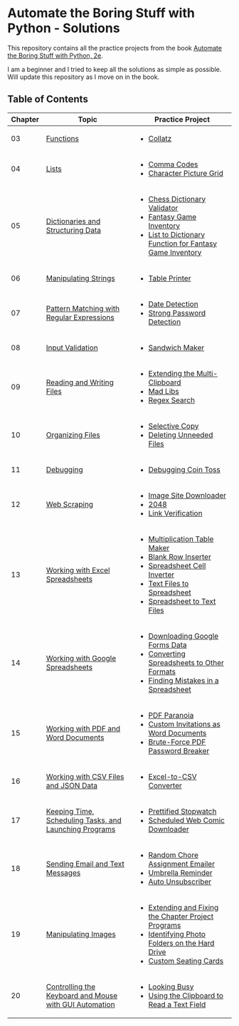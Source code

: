# Automate the Boring Stuff with Python - Solutions

This repository contains all the practice projects from the book [Automate the Boring Stuff with Python, 2e](https://automatetheboringstuff.com/2e/).

I am a beginner and I tried to keep all the solutions as simple as possible. Will update this repository as I move on in the book.

## Table of Contents

Chapter | Topic  | Practice Project
------|------------ | -------------
03 | [Functions](https://github.com/s0mnaths/Automate-the-Boring-Stuff-with-Python-Solutions/tree/main/Chapter-03) | <ul><li>[Collatz](https://github.com/s0mnaths/Automate-the-Boring-Stuff-with-Python-Solutions/blob/main/Chapter-03/Collatz.py)</li></ul>
04 | [Lists](https://github.com/s0mnaths/Automate-the-Boring-Stuff-with-Python-Solutions/tree/main/Chapter-04) | <ul><li>[Comma Codes](https://github.com/s0mnaths/Automate-the-Boring-Stuff-with-Python-Solutions/blob/main/Chapter-04/CommaCodes.py)</li><li>[Character Picture Grid](https://github.com/s0mnaths/Automate-the-Boring-Stuff-with-Python-Solutions/blob/main/Chapter-04/CharacterPictureGrid.py)</li></ul>
05 | [Dictionaries and Structuring Data](https://github.com/s0mnaths/Automate-the-Boring-Stuff-with-Python-Solutions/tree/main/Chapter-05) | <ul><li>[Chess Dictionary Validator](https://github.com/s0mnaths/Automate-the-Boring-Stuff-with-Python-Solutions/blob/main/Chapter-05/ChessDictionaryValidator.py)</li><li>[Fantasy Game Inventory](https://github.com/s0mnaths/Automate-the-Boring-Stuff-with-Python-Solutions/blob/main/Chapter-05/FantasyGameInventory.py)</li><li>[List to Dictionary Function for Fantasy Game Inventory](https://github.com/s0mnaths/Automate-the-Boring-Stuff-with-Python-Solutions/blob/main/Chapter-05/ListToDictionaryFunctionforFantasyGameInventory.py)</li></ul>
06 | [Manipulating Strings](https://github.com/s0mnaths/Automate-the-Boring-Stuff-with-Python-Solutions/tree/main/Chapter-06) | <ul><li>[Table Printer](https://github.com/s0mnaths/Automate-the-Boring-Stuff-with-Python-Solutions/blob/main/Chapter-06/TablePrinter.py)</li></ul>
07 | [Pattern Matching with Regular Expressions](https://github.com/s0mnaths/Automate-the-Boring-Stuff-with-Python-Solutions/tree/main/Chapter-07) | <ul><li>[Date Detection](https://github.com/s0mnaths/Automate-the-Boring-Stuff-with-Python-Solutions/blob/main/Chapter-07/DateDetection.py)</li><li>[Strong Password Detection](https://github.com/s0mnaths/Automate-the-Boring-Stuff-with-Python-Solutions/blob/main/Chapter-07/StrongPasswordDetection.py)</li></ul>
08 | [Input Validation](https://github.com/s0mnaths/Automate-the-Boring-Stuff-with-Python-Solutions/tree/main/Chapter-08) | <ul><li>[Sandwich Maker](https://github.com/s0mnaths/Automate-the-Boring-Stuff-with-Python-Solutions/blob/main/Chapter-08/SandwichMaker.py)</li></ul>
09 | [Reading and Writing Files](https://github.com/s0mnaths/Automate-the-Boring-Stuff-with-Python-Solutions/tree/main/Chapter-09) | <ul><li>[Extending the Multi-Clipboard](https://github.com/s0mnaths/Automate-the-Boring-Stuff-with-Python-Solutions/blob/main/Chapter-09/ExtendingTheMulti-Clipboard.pyw)</li><li>[Mad Libs](https://github.com/s0mnaths/Automate-the-Boring-Stuff-with-Python-Solutions/blob/main/Chapter-09/MadLibs.py)</li><li>[Regex Search](https://github.com/s0mnaths/Automate-the-Boring-Stuff-with-Python-Solutions/blob/main/Chapter-09/RegexSearch.py)</li></ul>
10 | [Organizing Files](https://github.com/s0mnaths/Automate-the-Boring-Stuff-with-Python-Solutions/tree/main/Chapter-10) | <ul><li>[Selective Copy](https://github.com/s0mnaths/Automate-the-Boring-Stuff-with-Python-Solutions/blob/main/Chapter-10/SelectiveCopy.py)</li><li>[Deleting Unneeded Files](https://github.com/s0mnaths/Automate-the-Boring-Stuff-with-Python-Solutions/blob/main/Chapter-10/DeletingUnneededFiles.py)</li></ul>
11 | [Debugging](https://github.com/s0mnaths/Automate-the-Boring-Stuff-with-Python-Solutions/tree/main/Chapter-11) | <ul><li>[Debugging Coin Toss](https://github.com/s0mnaths/Automate-the-Boring-Stuff-with-Python-Solutions/blob/main/Chapter-11/DebuggingCoinToss.py)</li></ul>
12 | [Web Scraping](https://github.com/s0mnaths/Automate-the-Boring-Stuff-with-Python-Solutions/tree/main/Chapter-12) | <ul><li>[Image Site Downloader](https://github.com/s0mnaths/Automate-the-Boring-Stuff-with-Python-Solutions/blob/main/Chapter-12/ImageSiteDownloader.py)</li><li>[2048](https://github.com/s0mnaths/Automate-the-Boring-Stuff-with-Python-Solutions/blob/main/Chapter-12/2048.py)</li><li>[Link Verification](https://github.com/s0mnaths/Automate-the-Boring-Stuff-with-Python-Solutions/blob/main/Chapter-12/LinkVerificcation.py)</li></ul>
13 | [Working with Excel Spreadsheets](https://github.com/s0mnaths/Automate-the-Boring-Stuff-with-Python-Solutions/tree/main/Chapter-13) | <ul><li>[Multiplication Table Maker](https://github.com/s0mnaths/Automate-the-Boring-Stuff-with-Python-Solutions/blob/main/Chapter-13/MultiplicationTableMaker.py)</li><li>[Blank Row Inserter](https://github.com/s0mnaths/Automate-the-Boring-Stuff-with-Python-Solutions/blob/main/Chapter-13/BlankRowInserter.py)</li><li>[Spreadsheet Cell Inverter](https://github.com/s0mnaths/Automate-the-Boring-Stuff-with-Python-Solutions/blob/main/Chapter-13/SpreadsheetCellInverter.py)</li><li>[Text Files to Spreadsheet](https://github.com/s0mnaths/Automate-the-Boring-Stuff-with-Python-Solutions/blob/main/Chapter-13/TextFilesToSpreadsheet.py)</li><li>[Spreadsheet to Text Files](https://github.com/s0mnaths/Automate-the-Boring-Stuff-with-Python-Solutions/blob/main/Chapter-13/SpreadsheetToTextFiles.py)</li></ul>
14 | [Working with Google Spreadsheets](https://github.com/s0mnaths/Automate-the-Boring-Stuff-with-Python-Solutions/tree/main/Chapter-14) | <ul><li>[Downloading Google Forms Data](https://github.com/s0mnaths/Automate-the-Boring-Stuff-with-Python-Solutions/blob/main/Chapter-14/DownloadingGoogleFormsData.py)</li><li>[Converting Spreadsheets to Other Formats](https://github.com/s0mnaths/Automate-the-Boring-Stuff-with-Python-Solutions/blob/main/Chapter-14/ConvertingSpreadsheetsToOtherFormats.py)</li><li>[Finding Mistakes in a Spreadsheet](https://github.com/s0mnaths/Automate-the-Boring-Stuff-with-Python-Solutions/blob/main/Chapter-14/FindingMistakesInASpreadsheet.py)</li></ul>
15 | [Working with PDF and Word Documents](https://github.com/s0mnaths/Automate-the-Boring-Stuff-with-Python-Solutions/tree/main/Chapter-15) | <ul><li>[PDF Paranoia](https://github.com/s0mnaths/Automate-the-Boring-Stuff-with-Python-Solutions/blob/main/Chapter-15/PDFParanoia.py)</li><li>[Custom Invitations as Word Documents](https://github.com/s0mnaths/Automate-the-Boring-Stuff-with-Python-Solutions/blob/main/Chapter-15/CustomInvitationsAsWordDocuments.py)</li><li>[Brute-Force PDF Password Breaker](https://github.com/s0mnaths/Automate-the-Boring-Stuff-with-Python-Solutions/blob/main/Chapter-15/Brute-ForcePDFPasswordBreaker.py)</li></ul>
16 | [Working with CSV Files and JSON Data](https://github.com/s0mnaths/Automate-the-Boring-Stuff-with-Python-Solutions/tree/main/Chapter-16) | <ul><li>[Excel-to-CSV Converter](https://github.com/s0mnaths/Automate-the-Boring-Stuff-with-Python-Solutions/blob/main/Chapter-16/Excel-to-CSVConverter.py)</li></ul>
17 | [Keeping Time, Scheduling Tasks, and Launching Programs](https://github.com/s0mnaths/Automate-the-Boring-Stuff-with-Python-Solutions/tree/main/Chapter-17) | <ul><li>[Prettified Stopwatch](https://github.com/s0mnaths/Automate-the-Boring-Stuff-with-Python-Solutions/blob/main/Chapter-17/PrettifiedStopwatch.py)</li><li>[Scheduled Web Comic Downloader](https://github.com/s0mnaths/Automate-the-Boring-Stuff-with-Python-Solutions/blob/main/Chapter-17/ScheduledWebComicDownloader.py)</li></ul>
18 | [Sending Email and Text Messages](https://github.com/s0mnaths/Automate-the-Boring-Stuff-with-Python-Solutions/tree/main/Chapter-18) | <ul><li>[Random Chore Assignment Emailer](https://github.com/s0mnaths/Automate-the-Boring-Stuff-with-Python-Solutions/blob/main/Chapter-18/RandomChoreAssignmentEmailer.py)</li><li>[Umbrella Reminder](https://github.com/s0mnaths/Automate-the-Boring-Stuff-with-Python-Solutions/blob/main/Chapter-18/UmbrellaReminder.py)</li><li>[Auto Unsubscriber](https://github.com/s0mnaths/Automate-the-Boring-Stuff-with-Python-Solutions/blob/main/Chapter-18/AutoUnsubscriber.py)</li></ul>
19 | [Manipulating Images](https://github.com/s0mnaths/Automate-the-Boring-Stuff-with-Python-Solutions/tree/main/Chapter-19) | <ul><li>[Extending and Fixing the Chapter Project Programs](https://github.com/s0mnaths/Automate-the-Boring-Stuff-with-Python-Solutions/blob/main/Chapter-19/ExtendingAndFixingTheChapterProjectPrograms.py)</li><li>[Identifying Photo Folders on the Hard Drive](https://github.com/s0mnaths/Automate-the-Boring-Stuff-with-Python-Solutions/blob/main/Chapter-19/IdentifyingPhotoFoldersOnTheHardDrive.py)</li><li>[Custom Seating Cards](https://github.com/s0mnaths/Automate-the-Boring-Stuff-with-Python-Solutions/blob/main/Chapter-19/CustomSeatingCards.py)</li></ul>
20 | [Controlling the Keyboard and Mouse with GUI Automation](https://github.com/s0mnaths/Automate-the-Boring-Stuff-with-Python-Solutions/tree/main/Chapter-20) | <ul><li>[Looking Busy](https://github.com/s0mnaths/Automate-the-Boring-Stuff-with-Python-Solutions/blob/main/Chapter-20/LookingBusy.py)</li><li>[Using the Clipboard to Read a Text Field](https://github.com/s0mnaths/Automate-the-Boring-Stuff-with-Python-Solutions/blob/main/Chapter-20/UsingTheClipboardToReadATextField.py)</li></ul>



